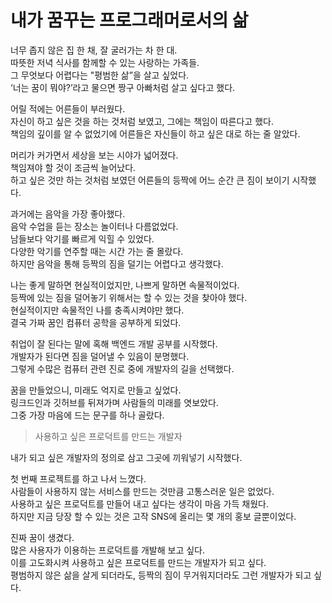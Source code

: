 # 내가 꿈꾸는 프로그래머로서의 삶

너무 좁지 않은 집 한 채, 잘 굴러가는 차 한 대.<br>
따뜻한 저녁 식사를 함께할 수 있는 사랑하는 가족들.<br>
그 무엇보다 어렵다는 "평범한 삶”을 살고 싶었다.<br>
‘너는 꿈이 뭐야?’라고 물으면 짱구 아빠처럼 살고 싶다고 했다.<br>


어릴 적에는 어른들이 부러웠다.<br>
자신이 하고 싶은 것을 하는 것처럼 보였고, 그에는 책임이 따른다고 했다.<br>
책임의 깊이를 알 수 없었기에 어른들은 자신들이 하고 싶은 대로 하는 줄 알았다.<br>


머리가 커가면서 세상을 보는 시야가 넓어졌다.<br>
책임져야 할 것이 조금씩 늘어났다.<br>
하고 싶은 것만 하는 것처럼 보였던 어른들의 등짝에
어느 순간 큰 짐이 보이기 시작했다.<br>


과거에는 음악을 가장 좋아했다.<br>
음악 수업을 듣는 장소는 놀이터나 다름없었다.<br>
남들보다 악기를 빠르게 익힐 수 있었다.<br>
다양한 악기를 연주할 때는 시간 가는 줄 몰랐다.<br>
하지만 음악을 통해 등짝의 짐을 덜기는 어렵다고 생각했다.<br>


나는 좋게 말하면 현실적이었지만, 나쁘게 말하면 속물적이었다.<br>
등짝에 있는 짐을 덜어놓기 위해서는 할 수 있는 것을 찾아야 했다.<br>
현실적이지만 속물적인 나를 충족시켜야만 했다.<br>
결국 가짜 꿈인 컴퓨터 공학을 공부하게 되었다.<br>


취업이 잘 된다는 말에 혹해 백엔드 개발 공부를 시작했다.<br>
개발자가 된다면 짐을 덜어낼 수 있음이 분명했다.<br>
그렇게 수많은 컴퓨터 관련 진로 중에 개발자의 길을 선택했다.<br>


꿈을 만들었으니, 미래도 억지로 만들고 싶었다.<br>
링크드인과 깃허브를 뒤져가며 사람들의 미래를 엿보았다.<br>
그중 가장 마음에 드는 문구를 하나 골랐다.<br>

> 사용하고 싶은 프로덕트를 만드는 개발자

내가 되고 싶은 개발자의 정의로 삼고 그곳에 끼워넣기 시작했다.<br>


첫 번째 프로젝트를 하고 나서 느꼈다.<br>
사람들이 사용하지 않는 서비스를 만드는 것만큼 고통스러운 일은 없었다.<br>
사용하고 싶은 프로덕트를 만들어 내고 싶다는 생각이 마음 가득 채웠다.<br>
하지만 지금 당장 할 수 있는 것은 고작 SNS에 올리는 몇 개의 홍보 글뿐이었다.<br>


진짜 꿈이 생겼다.<br>
많은 사용자가 이용하는 프로덕트를 개발해 보고 싶다.<br>
이를 고도화시켜 사용하고 싶은 프로덕트를 만드는 개발자가 되고 싶다.<br>
평범하지 않은 삶을 살게 되더라도, 등짝의 짐이 무거워지더라도 그런 개발자가 되고 싶다.<br>

